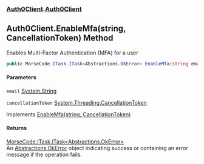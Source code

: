 ### [Auth0Client](../index.md 'Auth0Client').[Auth0Client](index.md 'Auth0Client\.Auth0Client')

## Auth0Client\.EnableMfa\(string, CancellationToken\) Method

Enables Multi\-Factor Authentication \(MFA\) for a user

```csharp
public MorseCode.ITask.ITask<Abstractions.OkError> EnableMfa(string email, System.Threading.CancellationToken cancellationToken);
```
#### Parameters

<a name='global__Auth0Client.Auth0Client.EnableMfa(string,System.Threading.CancellationToken).email'></a>

`email` [System\.String](https://learn.microsoft.com/en-us/dotnet/api/system.string 'System\.String')

<a name='global__Auth0Client.Auth0Client.EnableMfa(string,System.Threading.CancellationToken).cancellationToken'></a>

`cancellationToken` [System\.Threading\.CancellationToken](https://learn.microsoft.com/en-us/dotnet/api/system.threading.cancellationtoken 'System\.Threading\.CancellationToken')

Implements [EnableMfa\(string, CancellationToken\)](https://learn.microsoft.com/en-us/dotnet/api/abstractions.iuserservice.enablemfa#abstractions-iuserservice-enablemfa(system-string-system-threading-cancellationtoken) 'Abstractions\.IUserService\.EnableMfa\(System\.String,System\.Threading\.CancellationToken\)')

#### Returns
[MorseCode\.ITask\.ITask&lt;](https://learn.microsoft.com/en-us/dotnet/api/morsecode.itask.itask-1 'MorseCode\.ITask\.ITask\`1')[Abstractions\.OkError](https://learn.microsoft.com/en-us/dotnet/api/abstractions.okerror 'Abstractions\.OkError')[&gt;](https://learn.microsoft.com/en-us/dotnet/api/morsecode.itask.itask-1 'MorseCode\.ITask\.ITask\`1')  
An [Abstractions\.OkError](https://learn.microsoft.com/en-us/dotnet/api/abstractions.okerror 'Abstractions\.OkError') object indicating success or containing an error message if the operation fails\.